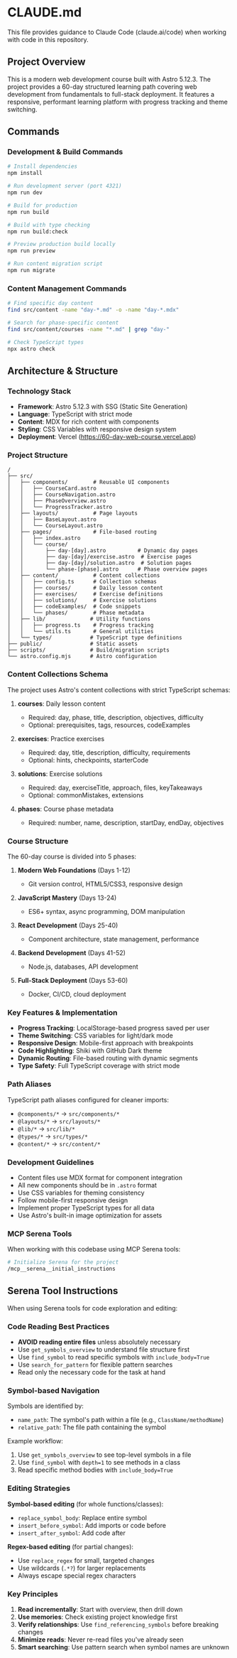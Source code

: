 # CLAUDE.md

This file provides guidance to Claude Code (claude.ai/code) when working with code in this repository.

## Project Overview

This is a modern web development course built with Astro 5.12.3. The project provides a 60-day structured learning path covering web development from fundamentals to full-stack deployment. It features a responsive, performant learning platform with progress tracking and theme switching.

## Commands

### Development & Build Commands
```bash
# Install dependencies
npm install

# Run development server (port 4321)
npm run dev

# Build for production
npm run build

# Build with type checking
npm run build:check

# Preview production build locally
npm run preview

# Run content migration script
npm run migrate
```

### Content Management Commands
```bash
# Find specific day content
find src/content -name "day-*.md" -o -name "day-*.mdx"

# Search for phase-specific content
find src/content/courses -name "*.md" | grep "day-"

# Check TypeScript types
npx astro check

```

## Architecture & Structure

### Technology Stack
- **Framework**: Astro 5.12.3 with SSG (Static Site Generation)
- **Language**: TypeScript with strict mode
- **Content**: MDX for rich content with components
- **Styling**: CSS Variables with responsive design system
- **Deployment**: Vercel (https://60-day-web-course.vercel.app)

### Project Structure
```
/
├── src/
│   ├── components/        # Reusable UI components
│   │   ├── CourseCard.astro
│   │   ├── CourseNavigation.astro
│   │   ├── PhaseOverview.astro
│   │   └── ProgressTracker.astro
│   ├── layouts/           # Page layouts
│   │   ├── BaseLayout.astro
│   │   └── CourseLayout.astro
│   ├── pages/             # File-based routing
│   │   ├── index.astro
│   │   └── course/
│   │       ├── day-[day].astro          # Dynamic day pages
│   │       ├── day-[day]/exercise.astro  # Exercise pages
│   │       ├── day-[day]/solution.astro  # Solution pages
│   │       └── phase-[phase].astro      # Phase overview pages
│   ├── content/           # Content collections
│   │   ├── config.ts      # Collection schemas
│   │   ├── courses/       # Daily lesson content
│   │   ├── exercises/     # Exercise definitions
│   │   ├── solutions/     # Exercise solutions
│   │   ├── codeExamples/  # Code snippets
│   │   └── phases/        # Phase metadata
│   ├── lib/              # Utility functions
│   │   ├── progress.ts    # Progress tracking
│   │   └── utils.ts       # General utilities
│   └── types/            # TypeScript type definitions
├── public/               # Static assets
├── scripts/              # Build/migration scripts
└── astro.config.mjs      # Astro configuration
```

### Content Collections Schema

The project uses Astro's content collections with strict TypeScript schemas:

1. **courses**: Daily lesson content
   - Required: day, phase, title, description, objectives, difficulty
   - Optional: prerequisites, tags, resources, codeExamples

2. **exercises**: Practice exercises
   - Required: day, title, description, difficulty, requirements
   - Optional: hints, checkpoints, starterCode

3. **solutions**: Exercise solutions
   - Required: day, exerciseTitle, approach, files, keyTakeaways
   - Optional: commonMistakes, extensions

4. **phases**: Course phase metadata
   - Required: number, name, description, startDay, endDay, objectives

### Course Structure

The 60-day course is divided into 5 phases:

1. **Modern Web Foundations** (Days 1-12)
   - Git version control, HTML5/CSS3, responsive design

2. **JavaScript Mastery** (Days 13-24)
   - ES6+ syntax, async programming, DOM manipulation

3. **React Development** (Days 25-40)
   - Component architecture, state management, performance

4. **Backend Development** (Days 41-52)
   - Node.js, databases, API development

5. **Full-Stack Deployment** (Days 53-60)
   - Docker, CI/CD, cloud deployment

### Key Features & Implementation

- **Progress Tracking**: LocalStorage-based progress saved per user
- **Theme Switching**: CSS variables for light/dark mode
- **Responsive Design**: Mobile-first approach with breakpoints
- **Code Highlighting**: Shiki with GitHub Dark theme
- **Dynamic Routing**: File-based routing with dynamic segments
- **Type Safety**: Full TypeScript coverage with strict mode

### Path Aliases

TypeScript path aliases configured for cleaner imports:
- `@components/*` → `src/components/*`
- `@layouts/*` → `src/layouts/*`
- `@lib/*` → `src/lib/*`
- `@types/*` → `src/types/*`
- `@content/*` → `src/content/*`

### Development Guidelines

- Content files use MDX format for component integration
- All new components should be in `.astro` format
- Use CSS variables for theming consistency
- Follow mobile-first responsive design
- Implement proper TypeScript types for all data
- Use Astro's built-in image optimization for assets

### MCP Serena Tools

When working with this codebase using MCP Serena tools:
```bash
# Initialize Serena for the project
/mcp__serena__initial_instructions
```

## Serena Tool Instructions

When using Serena tools for code exploration and editing:

### Code Reading Best Practices

- **AVOID reading entire files** unless absolutely necessary
- Use `get_symbols_overview` to understand file structure first
- Use `find_symbol` to read specific symbols with `include_body=True`
- Use `search_for_pattern` for flexible pattern searches
- Read only the necessary code for the task at hand

### Symbol-based Navigation

Symbols are identified by:
- `name_path`: The symbol's path within a file (e.g., `ClassName/methodName`)
- `relative_path`: The file path containing the symbol

Example workflow:
1. Use `get_symbols_overview` to see top-level symbols in a file
2. Use `find_symbol` with `depth=1` to see methods in a class
3. Read specific method bodies with `include_body=True`

### Editing Strategies

**Symbol-based editing** (for whole functions/classes):
- `replace_symbol_body`: Replace entire symbol
- `insert_before_symbol`: Add imports or code before
- `insert_after_symbol`: Add code after

**Regex-based editing** (for partial changes):
- Use `replace_regex` for small, targeted changes
- Use wildcards (`.*?`) for larger replacements
- Always escape special regex characters

### Key Principles

1. **Read incrementally**: Start with overview, then drill down
2. **Use memories**: Check existing project knowledge first
3. **Verify relationships**: Use `find_referencing_symbols` before breaking changes
4. **Minimize reads**: Never re-read files you've already seen
5. **Smart searching**: Use pattern search when symbol names are unknown